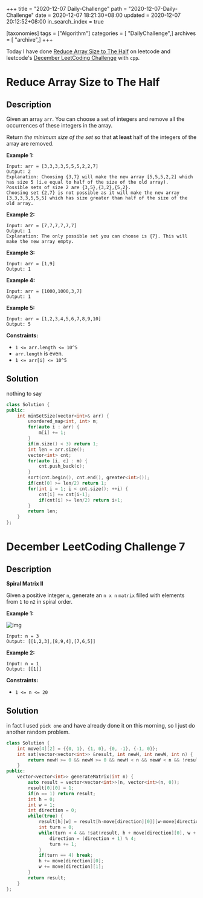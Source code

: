 +++
title = "2020-12-07 Daily-Challenge"
path = "2020-12-07-Daily-Challenge"
date = 2020-12-07 18:21:30+08:00
updated = 2020-12-07 20:12:52+08:00
in_search_index = true

[taxonomies]
tags = ["Algorithm"]
categories = [ "DailyChallenge",]
archives = [ "archive",]
+++

Today I have done [Reduce Array Size to The Half](https://leetcode.com/problems/reduce-array-size-to-the-half/) on leetcode and leetcode's [December LeetCoding Challenge](https://leetcode.com/explore/challenge/card/december-leetcoding-challenge/569/week-1-december-1st-december-7th/3556/) with `cpp`.

<!-- more -->

# Reduce Array Size to The Half

## Description

Given an array `arr`. You can choose a set of integers and remove all the occurrences of these integers in the array.

Return *the minimum size of the set* so that **at least** half of the integers of the array are removed.

**Example 1:**

```
Input: arr = [3,3,3,3,5,5,5,2,2,7]
Output: 2
Explanation: Choosing {3,7} will make the new array [5,5,5,2,2] which has size 5 (i.e equal to half of the size of the old array).
Possible sets of size 2 are {3,5},{3,2},{5,2}.
Choosing set {2,7} is not possible as it will make the new array [3,3,3,3,5,5,5] which has size greater than half of the size of the old array.
```

**Example 2:**

```
Input: arr = [7,7,7,7,7,7]
Output: 1
Explanation: The only possible set you can choose is {7}. This will make the new array empty.
```

**Example 3:**

```
Input: arr = [1,9]
Output: 1
```

**Example 4:**

```
Input: arr = [1000,1000,3,7]
Output: 1
```

**Example 5:**

```
Input: arr = [1,2,3,4,5,6,7,8,9,10]
Output: 5
```

**Constraints:**

- `1 <= arr.length <= 10^5`
- `arr.length` is even.
- `1 <= arr[i] <= 10^5`

## Solution

nothing to say

``` cpp
class Solution {
public:
    int minSetSize(vector<int>& arr) {
        unordered_map<int, int> m;
        for(auto i : arr) {
            m[i] += 1;
        }
        if(m.size() < 3) return 1;
        int len = arr.size();
        vector<int> cnt;
        for(auto [i, c] : m) {
            cnt.push_back(c);
        }
        sort(cnt.begin(), cnt.end(), greater<int>());
        if(cnt[0] >= len/2) return 1;
        for(int i = 1; i < cnt.size(); ++i) {
            cnt[i] += cnt[i-1];
            if(cnt[i] >= len/2) return i+1;
        }
        return len;
    }
};
```

# December LeetCoding Challenge 7

## Description

**Spiral Matrix II**

Given a positive integer `n`, generate an `n x n` `matrix` filled with elements from `1` to `n2` in spiral order.

**Example 1:**

![img](https://assets.leetcode.com/uploads/2020/11/13/spiraln.jpg)

```
Input: n = 3
Output: [[1,2,3],[8,9,4],[7,6,5]]
```

**Example 2:**

```
Input: n = 1
Output: [[1]]
```

**Constraints:**

- `1 <= n <= 20`

## Solution

in fact I used `pick one` and have already done it on this morning, so I just do another random problem.

``` cpp
class Solution {
    int move[4][2] = {{0, 1}, {1, 0}, {0, -1}, {-1, 0}};
    int sat(vector<vector<int>> &result, int newH, int newW, int n) {
        return newH >= 0 && newW >= 0 && newH < n && newW < n && !result[newH][newW];
    }
public:
    vector<vector<int>> generateMatrix(int n) {
        auto result = vector<vector<int>>(n, vector<int>(n, 0));
        result[0][0] = 1;
        if(n == 1) return result;
        int h = 0;
        int w = 1;
        int direction = 0;
        while(true) {
            result[h][w] = result[h-move[direction][0]][w-move[direction][1]] + 1;
            int turn = 0;
            while(turn < 4 && !sat(result, h + move[direction][0], w + move[direction][1], n)) {
                direction = (direction + 1) % 4;
                turn += 1;
            }
            if(turn == 4) break;
            h += move[direction][0];
            w += move[direction][1];
        }
        return result;
    }
};
```